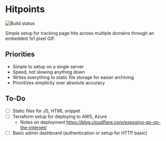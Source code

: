 # Hitpoints

![Build status](https://github.com/City-Bureau/hitpoints/workflows/CI/badge.svg)

Simple setup for tracking page hits across multiple domains through an embedded 1x1 pixel GIF.

## Priorities

* Simple to setup on a single server
* Speed, not slowing anything down
* Writes everything to static file storage for easier archiving
* Prioritizes simplicity over absolute accuracy

## To-Do

- [ ] Static files for JS, HTML snippet
- [ ] Terraform setup for deploying to AWS, Azure
    - Notes on deployment https://blog.cloudflare.com/exposing-go-on-the-internet/
- [ ] Basic admin dashboard (authentication or setup for HTTP basic)
